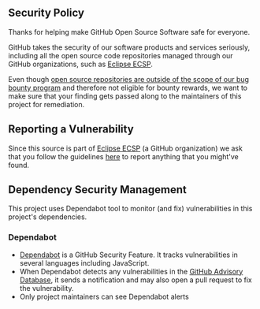 ## Security Policy

Thanks for helping make GitHub Open Source Software safe for everyone.

GitHub takes the security of our software products and services seriously, including all the open source code repositories managed through our GitHub organizations, such as [Eclipse ECSP](https://github.com/eclipse-ecsp).

Even though [open source repositories are outside of the scope of our bug bounty program](https://bounty.github.com/index.html#scope) and therefore not eligible for bounty rewards, we want to make sure that your finding gets passed along to the maintainers of this project for remediation.

## Reporting a Vulnerability

Since this source is part of [Eclipse ECSP](https://github.com/eclipse-ecsp) (a GitHub organization) we ask that you follow the guidelines [here](https://github.com/github/.github/blob/master/SECURITY.md#reporting-security-issues) to report anything that you might've found.

## Dependency Security Management

This project uses Dependabot tool to monitor (and fix) vulnerabilities in this project's dependencies.

### Dependabot

* [Dependabot](https://docs.github.com/en/free-pro-team@latest/github/managing-security-vulnerabilities/about-dependabot-security-updates) is a GitHub Security Feature. It tracks vulnerabilities in several languages including JavaScript.
* When Dependabot detects any vulnerabilities in the [GitHub Advisory Database](https://docs.github.com/en/free-pro-team@latest/github/managing-security-vulnerabilities/browsing-security-vulnerabilities-in-the-github-advisory-database), it sends a notification and may also open a pull request to fix the vulnerability.
* Only project maintainers can see Dependabot alerts